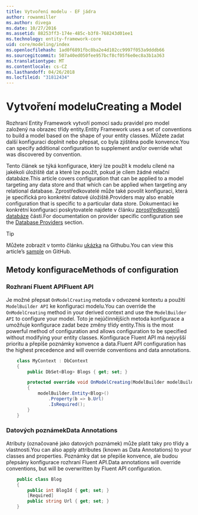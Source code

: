 ```yaml
---
title: Vytvoření modelu - EF jádra
author: rowanmiller
ms.author: divega
ms.date: 10/27/2016
ms.assetid: 88253ff3-174e-485c-b3f8-768243d01ee1
ms.technology: entity-framework-core
uid: core/modeling/index
ms.openlocfilehash: 1ad0f6891fbc8ba2e4d102cc9997f053a9dddb66
ms.sourcegitcommit: 507a40ed050fee957bcf8cf05f6e0ec8a3b1a363
ms.translationtype: MT
ms.contentlocale: cs-CZ
ms.lasthandoff: 04/26/2018
ms.locfileid: "31812434"
---
```

# <a name="creating-a-model"></a><span data-ttu-id="a05a1-102">Vytvoření modelu</span><span class="sxs-lookup"><span data-stu-id="a05a1-102">Creating a Model</span></span>

<span data-ttu-id="a05a1-103">Rozhraní Entity Framework vytvoří pomocí sadu pravidel pro model založený na obrazec třídy entity.</span><span class="sxs-lookup"><span data-stu-id="a05a1-103">Entity Framework uses a set of conventions to build a model based on the shape of your entity classes.</span></span> <span data-ttu-id="a05a1-104">Můžete zadat další konfiguraci doplnit nebo přepsat, co byla zjištěna podle konvence.</span><span class="sxs-lookup"><span data-stu-id="a05a1-104">You can specify additional configuration to supplement and/or override what was discovered by convention.</span></span>

<span data-ttu-id="a05a1-105">Tento článek se týká konfigurace, který lze použít k modelu cílené na jakékoli úložiště dat a které lze použít, pokud je cílem žádné relační databáze.</span><span class="sxs-lookup"><span data-stu-id="a05a1-105">This article covers configuration that can be applied to a model targeting any data store and that which can be applied when targeting any relational database.</span></span> <span data-ttu-id="a05a1-106">Zprostředkovatelé může také povolit konfiguraci, která je specifická pro konkrétní datové úložiště.</span><span class="sxs-lookup"><span data-stu-id="a05a1-106">Providers may also enable configuration that is specific to a particular data store.</span></span> <span data-ttu-id="a05a1-107">Dokumentaci ke konkrétní konfiguraci poskytovatele najdete v článku [zprostředkovatelů databáze](../providers/index.md) části.</span><span class="sxs-lookup"><span data-stu-id="a05a1-107">For documentation on provider specific configuration see the [Database Providers](../providers/index.md) section.</span></span>

> [!TIP]  
> <span data-ttu-id="a05a1-108">Můžete zobrazit v tomto článku [ukázka](https://github.com/aspnet/EntityFramework.Docs/tree/master/samples) na Githubu.</span><span class="sxs-lookup"><span data-stu-id="a05a1-108">You can view this article’s [sample](https://github.com/aspnet/EntityFramework.Docs/tree/master/samples) on GitHub.</span></span>

## <a name="methods-of-configuration"></a><span data-ttu-id="a05a1-109">Metody konfigurace</span><span class="sxs-lookup"><span data-stu-id="a05a1-109">Methods of configuration</span></span>

### <a name="fluent-api"></a><span data-ttu-id="a05a1-110">Rozhraní Fluent API</span><span class="sxs-lookup"><span data-stu-id="a05a1-110">Fluent API</span></span>

<span data-ttu-id="a05a1-111">Je možné přepsat `OnModelCreating` metoda v odvozené kontextu a použití `ModelBuilder API` ke konfiguraci modelu.</span><span class="sxs-lookup"><span data-stu-id="a05a1-111">You can override the `OnModelCreating` method in your derived context and use the `ModelBuilder API` to configure your model.</span></span> <span data-ttu-id="a05a1-112">Toto je nejúčinnějších metoda konfigurace a umožňuje konfigurace zadat beze změny třídy entity.</span><span class="sxs-lookup"><span data-stu-id="a05a1-112">This is the most powerful method of configuration and allows configuration to be specified without modifying your entity classes.</span></span> <span data-ttu-id="a05a1-113">Konfigurace Fluent API má nejvyšší prioritu a přepíše poznámky konvence a data.</span><span class="sxs-lookup"><span data-stu-id="a05a1-113">Fluent API configuration has the highest precedence and will override conventions and data annotations.</span></span>

<!-- [!code-csharp[Main](samples/core/Modeling/FluentAPI/Samples/Required.cs?range=5-15&highlight=5-10)] -->

``` csharp
    class MyContext : DbContext
    {
        public DbSet<Blog> Blogs { get; set; }

        protected override void OnModelCreating(ModelBuilder modelBuilder)
        {
            modelBuilder.Entity<Blog>()
                .Property(b => b.Url)
                .IsRequired();
        }
    }
```

### <a name="data-annotations"></a><span data-ttu-id="a05a1-114">Datových poznámek</span><span class="sxs-lookup"><span data-stu-id="a05a1-114">Data Annotations</span></span>

<span data-ttu-id="a05a1-115">Atributy (označované jako datových poznámek) může platit taky pro třídy a vlastnosti.</span><span class="sxs-lookup"><span data-stu-id="a05a1-115">You can also apply attributes (known as Data Annotations) to your classes and properties.</span></span> <span data-ttu-id="a05a1-116">Poznámky dat se přepíše konvence, ale budou přepsány konfigurace rozhraní Fluent API.</span><span class="sxs-lookup"><span data-stu-id="a05a1-116">Data annotations will override conventions, but will be overwritten by Fluent API configuration.</span></span>

<!-- [!code-csharp[Main](samples/core/Modeling/DataAnnotations/Samples/Required.cs?range=11-16&highlight=4)] -->
``` csharp
    public class Blog
    {
        public int BlogId { get; set; }
        [Required]
        public string Url { get; set; }
    }
```
